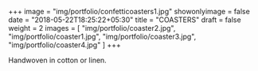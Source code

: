 +++
image = "img/portfolio/confetticoasters1.jpg"
showonlyimage = false
date = "2018-05-22T18:25:22+05:30"
title = "COASTERS"
draft = false
weight = 2
images = [ "img/portfolio/coaster2.jpg", "img/portfolio/coaster1.jpg", "img/portfolio/coaster3.jpg", "img/portfolio/coaster4.jpg" ]
+++
<!--more-->

Handwoven in cotton or linen.